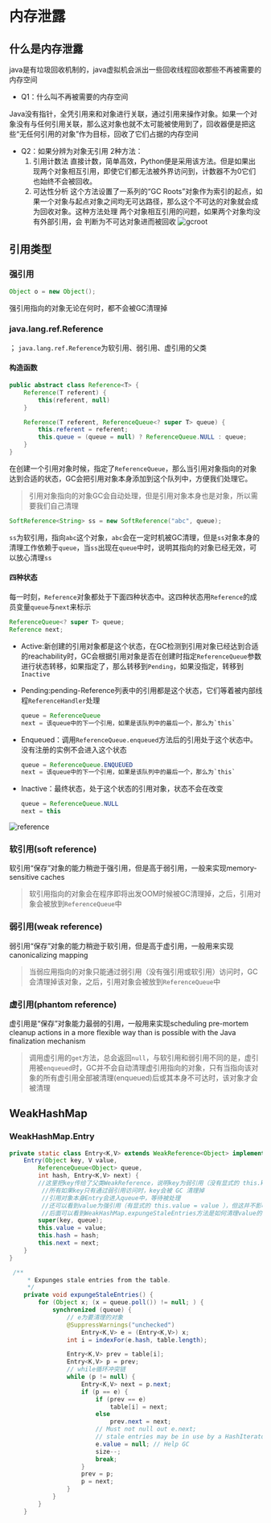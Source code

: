 # 内存泄露

## 什么是内存泄露

java是有垃圾回收机制的，java虚拟机会派出一些回收线程回收那些不再被需要的内存空间

- Q1：什么叫不再被需要的内存空间

Java没有指针，全凭引用来和对象进行关联，通过引用来操作对象。如果一个对象没有与任何引用关联，那么这对象也就不太可能被使用到了，回收器便是把这些“无任何引用的对象”作为目标，回收了它们占据的内存空间

- Q2：如果分辨为对象无引用
    2种方法：
    1. 引用计数法
    直接计数，简单高效，Python便是采用该方法。但是如果出现两个对象相互引用，即使它们都无法被外界访问到，计数器不为0它们也始终不会被回收。
    2. 可达性分析
    这个方法设置了一系列的“GC Roots”对象作为索引的起点，如果一个对象与起点对象之间均无可达路径，那么这个不可达的对象就会成为回收对象。这种方法处理 两个对象相互引用的问题，如果两个对象均没有外部引用，会
    判断为不可达对象进而被回收
    ![gcroot](/img/gcroot.png)

## 引用类型

### 强引用

```java
Object o = new Object();
```

强引用指向的对象无论在何时，都不会被GC清理掉

### java.lang.ref.Reference
；
`java.lang.ref.Reference`为软引用、弱引用、虚引用的父类

#### 构造函数

```java
public abstract class Reference<T> {
    Reference(T referent) {
        this(referent, null)
    }

    Reference(T referent, ReferenceQueue<? super T> queue) {
        this.referent = referent;
        this.queue = (queue = null) ? ReferenceQueue.NULL : queue;
    }
}
```

在创建一个引用对象时候，指定了`ReferenceQueue`，那么当引用对象指向的对象达到合适的状态，GC会把引用对象本身添加到这个队列中，方便我们处理它。
> 引用对象指向的对象GC会自动处理，但是引用对象本身也是对象，所以需要我们自己清理

```java
SoftReference<String> ss = new SoftReference("abc", queue);
```

`ss`为软引用，指向`abc`这个对象，`abc`会在一定时机被GC清理，但是`ss`对象本身的清理工作依赖于`queue`，当`ss`出现在`queue`中时，说明其指向的对象已经无效，可以放心清理`ss`

#### 四种状态

每一时刻，`Reference`对象都处于下面四种状态中。这四种状态用`Reference`的成员变量`queue`与`next`来标示

```java
ReferenceQueue<? super T> queue;
Reference next;
```

- Active:新创建的引用对象都是这个状态，在GC检测到引用对象已经达到合适的reachability时，GC会根据引用对象是否在创建时指定`ReferenceQueue`参数进行状态转移，如果指定了，那么转移到`Pending`，如果没指定，转移到`Inactive`

- Pending:pending-Reference列表中的引用都是这个状态，它们等着被内部线程`ReferenceHandler`处理
  
    ```java
    queue = ReferenceQueue
    next = 该queue中的下一个引用，如果是该队列中的最后一个，那么为`this`
    ```

- Enqueued：调用`ReferenceQueue.enqueued`方法后的引用处于这个状态中。没有注册的实例不会进入这个状态
  
    ```java
    queue = ReferenceQueue.ENQUEUED
    next = 该queue中的下一个引用，如果是该队列中的最后一个，那么为`this`
    ```

- Inactive：最终状态，处于这个状态的引用对象，状态不会在改变

    ```java
    queue = ReferenceQueue.NULL
    next = this
    ```

![reference](/img/reference.png)

### 软引用(soft reference)

软引用“保存”对象的能力稍逊于强引用，但是高于弱引用，一般来实现memory-sensitive caches
> 软引用指向的对象会在程序即将出发OOM时候被GC清理掉，之后，引用对象会被放到`ReferenceQueue`中

### 弱引用(weak reference)

弱引用“保存”对象的能力稍逊于软引用，但是高于虚引用，一般用来实现canonicalizing mapping
> 当弱应用指向的对象只能通过弱引用（没有强引用或软引用）访问时，GC会清理掉该对象，之后，引用对象会被放到`ReferenceQueue`中

### 虚引用(phantom reference)

虚引用是“保存”对象能力最弱的引用，一般用来实现scheduling pre-mortem cleanup actions in a more flexible way than is possible with the Java finalization mechanism
> 调用虚引用的`get`方法，总会返回`null`，与软引用和弱引用不同的是，虚引用被`enqueued`时，GC并不会自动清理虚引用指向的对象，只有当指向该对象的所有虚引用全部被清理(enqueued)后或其本身不可达时，该对象才会被清理

## WeakHashMap

### WeakHashMap.Entry

```java
private static class Entry<K,V> extends WeakReference<Object> implements Map.Entry<K, V> {
    Entry(Object key, V value,
        ReferenceQueue<Object> queue,
        int hash, Entry<K,V> next) {
        //这里把key传给了父类WeakReference，说明key为弱引用（没有显式的 this.key = key）
         //所有如果key只有通过弱引用访问时，key会被 GC 清理掉
         //引用对象本身Entry会进入queue中，等待被处理
         //还可以看到value为强引用（有显式的 this.value = value ），但这并不影响
         //后面可以看到WeakHashMap.expungeStaleEntries方法是如何清理value的
        super(key, queue);
        this.value = value;
        this.hash = hash;
        this.next = next;
    }
}
```

```java
 /**
     * Expunges stale entries from the table.
     */
    private void expungeStaleEntries() {
        for (Object x; (x = queue.poll()) != null; ) {
            synchronized (queue) {
                // e为要清理的对象
                @SuppressWarnings("unchecked")
                    Entry<K,V> e = (Entry<K,V>) x;
                int i = indexFor(e.hash, table.length);

                Entry<K,V> prev = table[i];
                Entry<K,V> p = prev;
                // while循环冲突链
                while (p != null) {
                    Entry<K,V> next = p.next;
                    if (p == e) {
                        if (prev == e)
                            table[i] = next;
                        else
                            prev.next = next;
                        // Must not null out e.next;
                        // stale entries may be in use by a HashIterator
                        e.value = null; // Help GC
                        size--;
                        break;
                    }
                    prev = p;
                    p = next;
                }
            }
        }
    }
```

